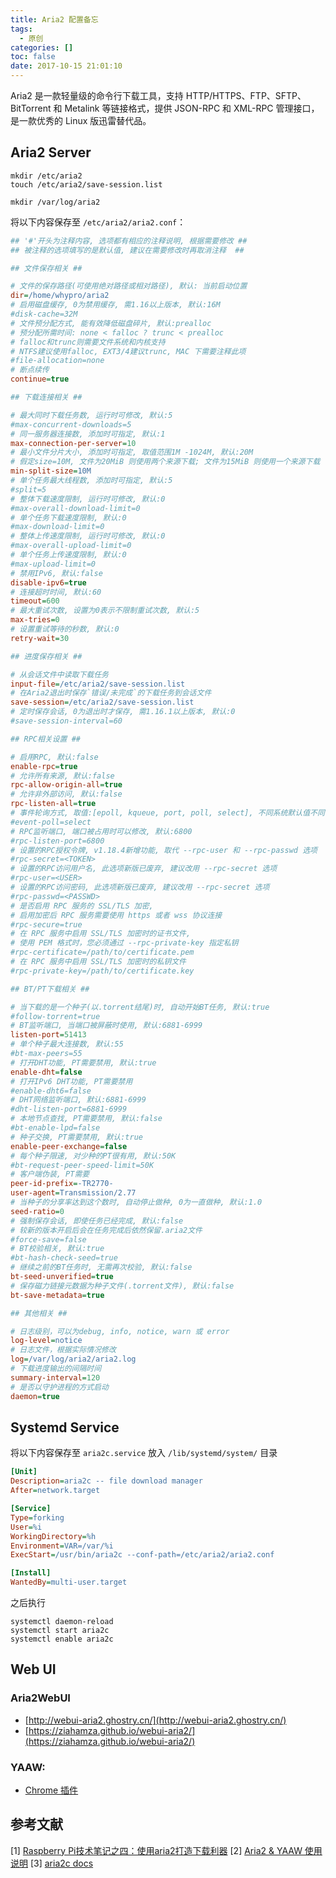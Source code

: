 ```yaml
---
title: Aria2 配置备忘
tags:
  - 原创
categories: []
toc: false
date: 2017-10-15 21:01:10
---
```


Aria2 是一款轻量级的命令行下载工具，支持 HTTP/HTTPS、FTP、SFTP、BitTorrent 和 Metalink 等链接格式，提供 JSON-RPC 和 XML-RPC 管理接口，是一款优秀的 Linux 版迅雷替代品。

## Aria2 Server

``` shell
mkdir /etc/aria2
touch /etc/aria2/save-session.list

mkdir /var/log/aria2
```

将以下内容保存至 `/etc/aria2/aria2.conf`：

``` ini
## '#'开头为注释内容, 选项都有相应的注释说明, 根据需要修改 ##
## 被注释的选项填写的是默认值, 建议在需要修改时再取消注释  ##

## 文件保存相关 ##

# 文件的保存路径(可使用绝对路径或相对路径), 默认: 当前启动位置
dir=/home/whypro/aria2
# 启用磁盘缓存, 0为禁用缓存, 需1.16以上版本, 默认:16M
#disk-cache=32M
# 文件预分配方式, 能有效降低磁盘碎片, 默认:prealloc
# 预分配所需时间: none < falloc ? trunc < prealloc
# falloc和trunc则需要文件系统和内核支持
# NTFS建议使用falloc, EXT3/4建议trunc, MAC 下需要注释此项
#file-allocation=none
# 断点续传
continue=true

## 下载连接相关 ##

# 最大同时下载任务数, 运行时可修改, 默认:5
#max-concurrent-downloads=5
# 同一服务器连接数, 添加时可指定, 默认:1
max-connection-per-server=10
# 最小文件分片大小, 添加时可指定, 取值范围1M -1024M, 默认:20M
# 假定size=10M, 文件为20MiB 则使用两个来源下载; 文件为15MiB 则使用一个来源下载
min-split-size=10M
# 单个任务最大线程数, 添加时可指定, 默认:5
#split=5
# 整体下载速度限制, 运行时可修改, 默认:0
#max-overall-download-limit=0
# 单个任务下载速度限制, 默认:0
#max-download-limit=0
# 整体上传速度限制, 运行时可修改, 默认:0
#max-overall-upload-limit=0
# 单个任务上传速度限制, 默认:0
#max-upload-limit=0
# 禁用IPv6, 默认:false
disable-ipv6=true
# 连接超时时间, 默认:60
timeout=600
# 最大重试次数, 设置为0表示不限制重试次数, 默认:5
max-tries=0
# 设置重试等待的秒数, 默认:0
retry-wait=30

## 进度保存相关 ##

# 从会话文件中读取下载任务
input-file=/etc/aria2/save-session.list
# 在Aria2退出时保存`错误/未完成`的下载任务到会话文件
save-session=/etc/aria2/save-session.list
# 定时保存会话, 0为退出时才保存, 需1.16.1以上版本, 默认:0
#save-session-interval=60

## RPC相关设置 ##

# 启用RPC, 默认:false
enable-rpc=true
# 允许所有来源, 默认:false
rpc-allow-origin-all=true
# 允许非外部访问, 默认:false
rpc-listen-all=true
# 事件轮询方式, 取值:[epoll, kqueue, port, poll, select], 不同系统默认值不同
#event-poll=select
# RPC监听端口, 端口被占用时可以修改, 默认:6800
#rpc-listen-port=6800
# 设置的RPC授权令牌, v1.18.4新增功能, 取代 --rpc-user 和 --rpc-passwd 选项
#rpc-secret=<TOKEN>
# 设置的RPC访问用户名, 此选项新版已废弃, 建议改用 --rpc-secret 选项
#rpc-user=<USER>
# 设置的RPC访问密码, 此选项新版已废弃, 建议改用 --rpc-secret 选项
#rpc-passwd=<PASSWD>
# 是否启用 RPC 服务的 SSL/TLS 加密,
# 启用加密后 RPC 服务需要使用 https 或者 wss 协议连接
#rpc-secure=true
# 在 RPC 服务中启用 SSL/TLS 加密时的证书文件,
# 使用 PEM 格式时，您必须通过 --rpc-private-key 指定私钥
#rpc-certificate=/path/to/certificate.pem
# 在 RPC 服务中启用 SSL/TLS 加密时的私钥文件
#rpc-private-key=/path/to/certificate.key

## BT/PT下载相关 ##

# 当下载的是一个种子(以.torrent结尾)时, 自动开始BT任务, 默认:true
#follow-torrent=true
# BT监听端口, 当端口被屏蔽时使用, 默认:6881-6999
listen-port=51413
# 单个种子最大连接数, 默认:55
#bt-max-peers=55
# 打开DHT功能, PT需要禁用, 默认:true
enable-dht=false
# 打开IPv6 DHT功能, PT需要禁用
#enable-dht6=false
# DHT网络监听端口, 默认:6881-6999
#dht-listen-port=6881-6999
# 本地节点查找, PT需要禁用, 默认:false
#bt-enable-lpd=false
# 种子交换, PT需要禁用, 默认:true
enable-peer-exchange=false
# 每个种子限速, 对少种的PT很有用, 默认:50K
#bt-request-peer-speed-limit=50K
# 客户端伪装, PT需要
peer-id-prefix=-TR2770-
user-agent=Transmission/2.77
# 当种子的分享率达到这个数时, 自动停止做种, 0为一直做种, 默认:1.0
seed-ratio=0
# 强制保存会话, 即使任务已经完成, 默认:false
# 较新的版本开启后会在任务完成后依然保留.aria2文件
#force-save=false
# BT校验相关, 默认:true
#bt-hash-check-seed=true
# 继续之前的BT任务时, 无需再次校验, 默认:false
bt-seed-unverified=true
# 保存磁力链接元数据为种子文件(.torrent文件), 默认:false
bt-save-metadata=true

## 其他相关 ##

# 日志级别，可以为debug, info, notice, warn 或 error
log-level=notice
# 日志文件，根据实际情况修改
log=/var/log/aria2/aria2.log
# 下载进度输出的间隔时间
summary-interval=120
# 是否以守护进程的方式启动
daemon=true
```


## Systemd Service

将以下内容保存至 `aria2c.service` 放入 `/lib/systemd/system/` 目录

``` ini
[Unit]
Description=aria2c -- file download manager
After=network.target

[Service]
Type=forking
User=%i
WorkingDirectory=%h
Environment=VAR=/var/%i
ExecStart=/usr/bin/aria2c --conf-path=/etc/aria2/aria2.conf

[Install]
WantedBy=multi-user.target
```

之后执行

``` shell
systemctl daemon-reload
systemctl start aria2c
systemctl enable aria2c
```

## Web UI

### Aria2WebUI

- [http://webui-aria2.ghostry.cn/](http://webui-aria2.ghostry.cn/)
- [https://ziahamza.github.io/webui-aria2/](https://ziahamza.github.io/webui-aria2/)

### YAAW: 

- [Chrome 插件](https://chrome.google.com/webstore/detail/yaaw-for-chrome/dennnbdlpgjgbcjfgaohdahloollfgoc)

## 参考文献

[1] [Raspberry Pi技术笔记之四：使用aria2打造下载利器](http://ju.outofmemory.cn/entry/146734) 
[2] [Aria2 & YAAW 使用说明](http://aria2c.com/usage.html)
[3] [aria2c docs](https://aria2.github.io/manual/en/html/aria2c.html)